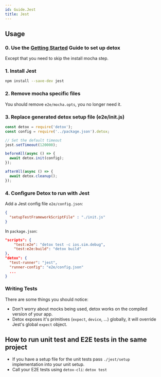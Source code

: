 ```yaml
---
id: Guide.Jest
title: Jest
---
```


## Usage

### 0. Use the [Getting Started](Introduction.GettingStarted.md) Guide to set up detox

Except that you need to skip the install mocha step.

### 1. Install Jest

```sh
npm install --save-dev jest
```

### 2. Remove mocha specific files

You should remove `e2e/mocha.opts`, you no longer need it.

### 3. Replace generated detox setup file (e2e/init.js)

```js
const detox = require('detox');
const config = require('../package.json').detox;

// Set the default timeout
jest.setTimeout(120000);

beforeAll(async () => {
  await detox.init(config);
});

afterAll(async () => {
  await detox.cleanup();
});
```

### 4. Configure Detox to run with Jest

Add a Jest config file `e2e/config.json`:

```json
{
  "setupTestFrameworkScriptFile" : "./init.js"
}
```


In `package.json`:

```json
"scripts": {
    "test:e2e": "detox test -c ios.sim.debug",
    "test:e2e:build": "detox build"
},
"detox": {
  "test-runner": "jest",
  "runner-config": "e2e/config.json"
  ...
}
```

### Writing Tests

There are some things you should notice:

- Don't worry about mocks being used, detox works on the compiled version of your app.
- Detox exposes it's primitives (`expect`, `device`, ...) globally, it will override Jest's global `expect` object.

## How to run unit test and E2E tests in the same project

- If you have a setup file for the unit tests pass `./jest/setup` implementation into your unit setup.
- Call your E2E tests using `detox-cli`: `detox test`
